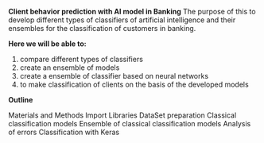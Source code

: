 **Client behavior prediction with AI model in Banking**
The purpose of this to develop different types of classifiers of artificial intelligence and their ensembles for the classification of customers in banking.

**Here we will be able to:**

1. compare different types of classifiers
2. create an ensemble of models
3. create a ensemble of classifier based on neural networks
4. to make classification of clients on the basis of the developed models

**Outline**

Materials and Methods
Import Libraries
DataSet preparation
Classical classification models
Ensemble of classical classification models
Analysis of errors
Classification with Keras


